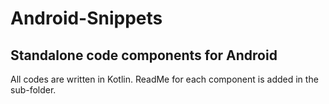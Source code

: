 # Android-Snippets
Standalone code components for Android
---

All codes are written in Kotlin. ReadMe for each component is added in the sub-folder.
